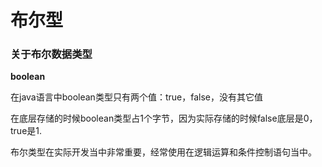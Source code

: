 # 布尔型

### 关于布尔数据类型

**boolean**

在java语言中boolean类型只有两个值：true，false，没有其它值

在底层存储的时候boolean类型占1个字节，因为实际存储的时候false底层是0，true是1.

布尔类型在实际开发当中非常重要，经常使用在逻辑运算和条件控制语句当中。